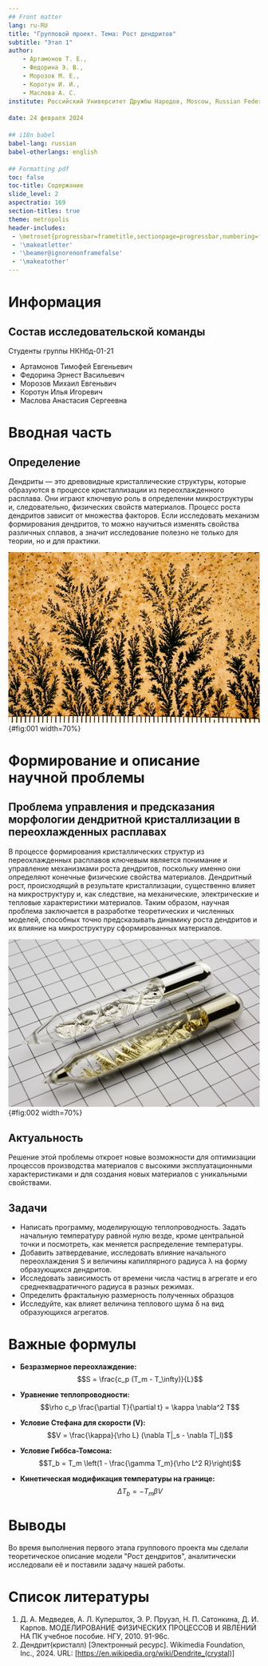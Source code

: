 ```yaml
---
## Front matter
lang: ru-RU
title: "Групповой проект. Тема: Рост дендритов"
subtitle: "Этап 1"
author:
	- Артамонов Т. Е.,
	- Федорина Э. В.,
	- Морозов М. E.,
	- Коротун И. И.,
	- Маслова А. С.
institute: Российский Университет Дружбы Народов, Moscow, Russian Federation

date: 24 февраля 2024

## i18n babel
babel-lang: russian
babel-otherlangs: english

## Formatting pdf
toc: false
toc-title: Содержание
slide_level: 2
aspectratio: 169
section-titles: true
theme: metropolis
header-includes:
 - \metroset{progressbar=frametitle,sectionpage=progressbar,numbering=fraction}
 - '\makeatletter'
 - '\beamer@ignorenonframefalse'
 - '\makeatother'
---
```

# Информация

## Состав исследовательской команды

Студенты группы НКНбд-01-21

- Артамонов Тимофей Евгеньевич
- Федорина Эрнест Васильевич
- Морозов Михаил Евгеньвич
- Коротун Илья Игоревич
- Маслова Анастасия Сергеевна

# Вводная часть

## Определение

Дендриты — это древовидные кристаллические структуры, которые образуются в процессе кристаллизации из переохлажденного расплава. Они играют ключевую роль в определении микроструктуры и, следовательно, физических свойств материалов. Процесс роста дендритов зависит от множества факторов. Если исследовать механизм формирования дендритов, то можно научиться изменять свойства различных сплавов, а значит исследование полезно не только для теории, но и для практики.

![Дендриты марганца](image/1.jpg){#fig:001 width=70%}

# Формирование и описание научной проблемы

## Проблема управления и предсказания морфологии дендритной кристаллизации в переохлажденных расплавах

В процессе формирования кристаллических структур из переохлажденных расплавов ключевым является понимание и управление механизмами роста дендритов, поскольку именно они определяют конечные физические свойства материалов. Дендритный рост, происходящий в результате кристаллизации, существенно влияет на микроструктуру и, как следствие, на механические, электрические и тепловые характеристики материалов. Таким образом, научная проблема заключается в разработке теоретических и численных моделей, способных точно предсказывать динамику роста дендритов и их влияние на микроструктуру сформированных материалов.

![Дендриты марганца](image/2.jpg){#fig:002 width=70%}

## Актуальность

Решение этой проблемы откроет новые возможности для оптимизации процессов производства материалов с высокими эксплуатационными характеристиками и для создания новых материалов с уникальными свойствами.

## Задачи

- Написать программу, моделирующую теплопроводность. Задать начальную температуру равной нулю везде, кроме центральной точки и посмотреть, как меняется распределение температуры.
- Добавить затвердевание, исследовать влияние начального переохлаждения S и величины капиллярного радиуса λ на форму образующихся дендритов.
- Исследовать зависимость от времени числа частиц в агрегате и его среднеквадратичного радиуса в разных режимах.
- Определить фрактальную размерность полученных образцов
- Исследуйте, как влияет величина теплового шума δ на вид образующихся агрегатов.

# Важные формулы

- **Безразмерное переохлаждение:**
$$S = \frac{c_p (T_m - T_\infty)}{L}$$

- **Уравнение теплопроводности:**
$$\rho c_p \frac{\partial T}{\partial t} = \kappa \nabla^2 T$$

- **Условие Стефана для скорости \(V\):**
$$V = \frac{\kappa}{\rho L} (\nabla T|_s - \nabla T|_l)$$

- **Условие Гиббса-Томсона:**
$$T_b = T_m \left(1 - \frac{\gamma T_m}{\rho L^2 R}\right)$$

- **Кинетическая модификация температуры на границе:**
$$\Delta T_b = -T_m \beta V$$

# Выводы

Во время выполнения первого этапа группового проекта мы сделали теоретическое описание модели "Рост дендритов", аналитически исследовали её и поставили задачу нашей работы.

# Список литературы

1. Д. А. Медведев, А. Л. Куперштох, Э. Р. Прууэл, Н. П. Сатонкина, Д. И. Карпов. МОДЕЛИРОВАНИЕ ФИЗИЧЕСКИХ ПРОЦЕССОВ И ЯВЛЕНИЙ НА ПК учебное пособие. НГУ, 2010. 91-96с.
2. Дендрит(кристалл) [Электронный ресурс]. Wikimedia Foundation, Inc., 2024. URL: [https://en.wikipedia.org/wiki/Dendrite_(crystal)]

